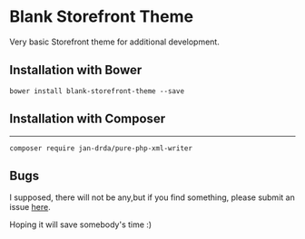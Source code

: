 # Blank Storefront Theme
Very basic Storefront theme for additional development.

## Installation with Bower
```bower install blank-storefront-theme --save```

## Installation with Composer
--------------------------
```composer require jan-drda/pure-php-xml-writer```

## Bugs
I supposed, there will not be any,but if you find something, please submit an issue [here](https://github.com/jdrda/blank-storefront-theme/issues).

Hoping it will save somebody's time :)